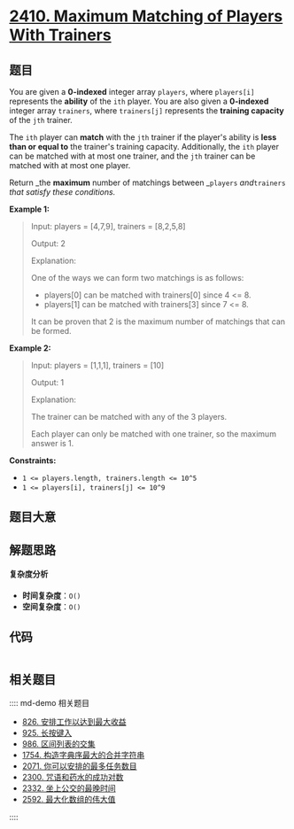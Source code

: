 # [2410. Maximum Matching of Players With Trainers](https://leetcode.com/problems/maximum-matching-of-players-with-trainers/)

## 题目

You are given a **0-indexed** integer array `players`, where `players[i]`
represents the **ability** of the `ith` player. You are also given a
**0-indexed** integer array `trainers`, where `trainers[j]` represents the
**training capacity** of the `jth` trainer.

The `ith` player can **match** with the `jth` trainer if the player's ability
is **less than or equal to** the trainer's training capacity. Additionally,
the `ith` player can be matched with at most one trainer, and the `jth`
trainer can be matched with at most one player.

Return _the **maximum** number of matchings between _`players` _and_`trainers`
_that satisfy these conditions._

**Example 1:**

> Input: players = [4,7,9], trainers = [8,2,5,8]
>
> Output: 2
>
> Explanation:
>
> One of the ways we can form two matchings is as follows:
>
> - players[0] can be matched with trainers[0] since 4 <= 8.
> - players[1] can be matched with trainers[3] since 7 <= 8.
>
> It can be proven that 2 is the maximum number of matchings that can be formed.

**Example 2:**

> Input: players = [1,1,1], trainers = [10]
>
> Output: 1
>
> Explanation:
>
> The trainer can be matched with any of the 3 players.
>
> Each player can only be matched with one trainer, so the maximum answer is 1.

**Constraints:**

- `1 <= players.length, trainers.length <= 10^5`
- `1 <= players[i], trainers[j] <= 10^9`

## 题目大意

## 解题思路

#### 复杂度分析

- **时间复杂度**：`O()`
- **空间复杂度**：`O()`

## 代码

```javascript

```

## 相关题目

:::: md-demo 相关题目

- [826. 安排工作以达到最大收益](https://leetcode.com/problems/most-profit-assigning-work)
- [925. 长按键入](https://leetcode.com/problems/long-pressed-name)
- [986. 区间列表的交集](https://leetcode.com/problems/interval-list-intersections)
- [1754. 构造字典序最大的合并字符串](https://leetcode.com/problems/largest-merge-of-two-strings)
- [2071. 你可以安排的最多任务数目](https://leetcode.com/problems/maximum-number-of-tasks-you-can-assign)
- [2300. 咒语和药水的成功对数](https://leetcode.com/problems/successful-pairs-of-spells-and-potions)
- [2332. 坐上公交的最晚时间](https://leetcode.com/problems/the-latest-time-to-catch-a-bus)
- [2592. 最大化数组的伟大值](https://leetcode.com/problems/maximize-greatness-of-an-array)

::::

